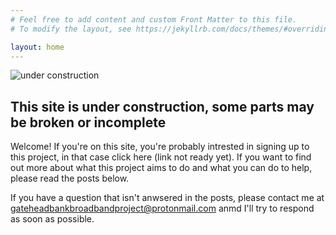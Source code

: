 ```yaml
---
# Feel free to add content and custom Front Matter to this file.
# To modify the layout, see https://jekyllrb.com/docs/themes/#overriding-theme-defaults

layout: home
---
```

![under construction](http://www.animatedgif.net/underconstruction/5consbar2_e0.gif) <br>
## This site is under construction, some parts may be broken or incomplete

Welcome! If you're on this site, you're probably intrested in signing up to this project, in that case click here (link not ready yet). If you want to find out more about what this project aims to do and what you can do to help, please read the posts below.

If you have a question that isn't anwsered in the posts, please contact me at gateheadbankbroadbandproject@protonmail.com anmd I'll try to respond as soon as possible.